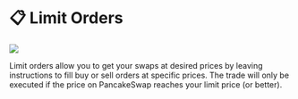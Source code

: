 # 📋 Limit Orders

![](../../../.gitbook/assets/limit\_orders\_header.png)

Limit orders allow you to get your swaps at desired prices by leaving instructions to fill buy or sell orders at specific prices. The trade will only be executed if the price on PancakeSwap reaches your limit price (or better).
